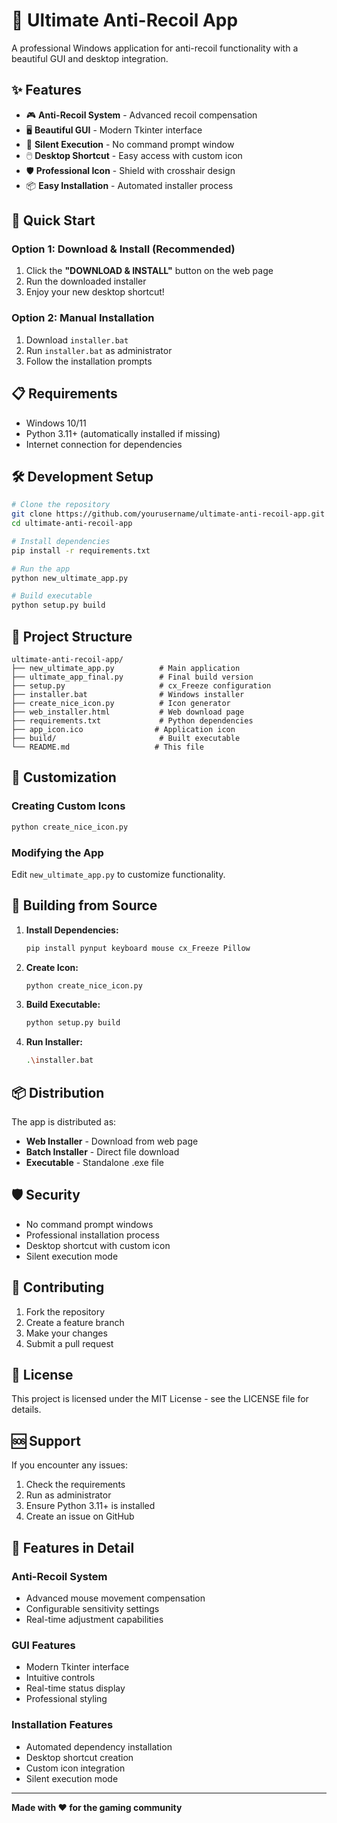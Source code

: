 # 🎯 Ultimate Anti-Recoil App

A professional Windows application for anti-recoil functionality with a beautiful GUI and desktop integration.

## ✨ Features

- 🎮 **Anti-Recoil System** - Advanced recoil compensation
- 🖥️ **Beautiful GUI** - Modern Tkinter interface
- 🚀 **Silent Execution** - No command prompt window
- 🖱️ **Desktop Shortcut** - Easy access with custom icon
- 🛡️ **Professional Icon** - Shield with crosshair design
- 📦 **Easy Installation** - Automated installer process

## 🚀 Quick Start

### Option 1: Download & Install (Recommended)
1. Click the **"DOWNLOAD & INSTALL"** button on the web page
2. Run the downloaded installer
3. Enjoy your new desktop shortcut!

### Option 2: Manual Installation
1. Download `installer.bat`
2. Run `installer.bat` as administrator
3. Follow the installation prompts

## 📋 Requirements

- Windows 10/11
- Python 3.11+ (automatically installed if missing)
- Internet connection for dependencies

## 🛠️ Development Setup

```bash
# Clone the repository
git clone https://github.com/yourusername/ultimate-anti-recoil-app.git
cd ultimate-anti-recoil-app

# Install dependencies
pip install -r requirements.txt

# Run the app
python new_ultimate_app.py

# Build executable
python setup.py build
```

## 📁 Project Structure

```
ultimate-anti-recoil-app/
├── new_ultimate_app.py          # Main application
├── ultimate_app_final.py        # Final build version
├── setup.py                     # cx_Freeze configuration
├── installer.bat                # Windows installer
├── create_nice_icon.py          # Icon generator
├── web_installer.html           # Web download page
├── requirements.txt             # Python dependencies
├── app_icon.ico                # Application icon
├── build/                       # Built executable
└── README.md                   # This file
```

## 🎨 Customization

### Creating Custom Icons
```python
python create_nice_icon.py
```

### Modifying the App
Edit `new_ultimate_app.py` to customize functionality.

## 🔧 Building from Source

1. **Install Dependencies:**
   ```bash
   pip install pynput keyboard mouse cx_Freeze Pillow
   ```

2. **Create Icon:**
   ```bash
   python create_nice_icon.py
   ```

3. **Build Executable:**
   ```bash
   python setup.py build
   ```

4. **Run Installer:**
   ```bash
   .\installer.bat
   ```

## 📦 Distribution

The app is distributed as:
- **Web Installer** - Download from web page
- **Batch Installer** - Direct file download
- **Executable** - Standalone .exe file

## 🛡️ Security

- No command prompt windows
- Professional installation process
- Desktop shortcut with custom icon
- Silent execution mode

## 🤝 Contributing

1. Fork the repository
2. Create a feature branch
3. Make your changes
4. Submit a pull request

## 📄 License

This project is licensed under the MIT License - see the LICENSE file for details.

## 🆘 Support

If you encounter any issues:
1. Check the requirements
2. Run as administrator
3. Ensure Python 3.11+ is installed
4. Create an issue on GitHub

## 🎯 Features in Detail

### Anti-Recoil System
- Advanced mouse movement compensation
- Configurable sensitivity settings
- Real-time adjustment capabilities

### GUI Features
- Modern Tkinter interface
- Intuitive controls
- Real-time status display
- Professional styling

### Installation Features
- Automated dependency installation
- Desktop shortcut creation
- Custom icon integration
- Silent execution mode

---

**Made with ❤️ for the gaming community** 